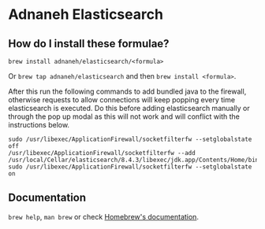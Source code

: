 # Adnaneh Elasticsearch

## How do I install these formulae?

`brew install adnaneh/elasticsearch/<formula>`

Or `brew tap adnaneh/elasticsearch` and then `brew install <formula>`.

After this run the following commands to add bundled java to the firewall, otherwise requests to allow connections will keep popping every time elasticsearch is executed. Do this before adding elasticsearch manually or through the pop up modal as this will not work and will conflict with the instructions below.

```
sudo /usr/libexec/ApplicationFirewall/socketfilterfw --setglobalstate off
/usr/libexec/ApplicationFirewall/socketfilterfw --add /usr/local/Cellar/elasticsearch/8.4.3/libexec/jdk.app/Contents/Home/bin/java
sudo /usr/libexec/ApplicationFirewall/socketfilterfw --setglobalstate on
```

## Documentation

`brew help`, `man brew` or check [Homebrew's documentation](https://docs.brew.sh).

